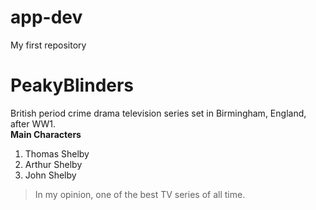 # app-dev
My first repository
# PeakyBlinders
British period crime drama television series set in Birmingham, England, after WW1.  
**Main Characters**
1. Thomas Shelby
2. Arthur Shelby
3. John Shelby

> In my opinion, one of the best TV series of all time.
